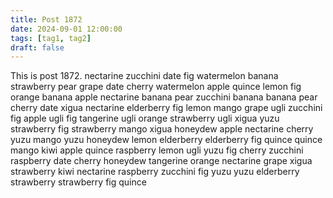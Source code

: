 ```yaml
---
title: Post 1872
date: 2024-09-01 12:00:00
tags: [tag1, tag2]
draft: false
---
```

This is post 1872.
nectarine
zucchini
date
fig
watermelon
banana
strawberry
pear
grape
date
cherry
watermelon
apple
quince
lemon
fig
orange
banana
apple
nectarine
banana
pear
zucchini
banana
banana
pear
cherry
date
xigua
nectarine
elderberry
fig
lemon
mango
grape
ugli
zucchini
fig
apple
ugli
fig
tangerine
ugli
orange
strawberry
ugli
xigua
yuzu
strawberry
fig
strawberry
mango
xigua
honeydew
apple
nectarine
cherry
yuzu
mango
yuzu
honeydew
lemon
elderberry
elderberry
fig
quince
quince
mango
kiwi
apple
quince
raspberry
lemon
ugli
yuzu
fig
cherry
zucchini
raspberry
date
cherry
honeydew
tangerine
orange
nectarine
grape
xigua
strawberry
kiwi
nectarine
raspberry
zucchini
fig
yuzu
yuzu
elderberry
strawberry
strawberry
fig
quince
